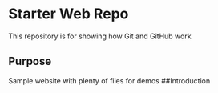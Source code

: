 # Starter Web Repo

This repository is for showing how Git and GitHub work

## Purpose

Sample website with plenty of files for demos
##Introduction
